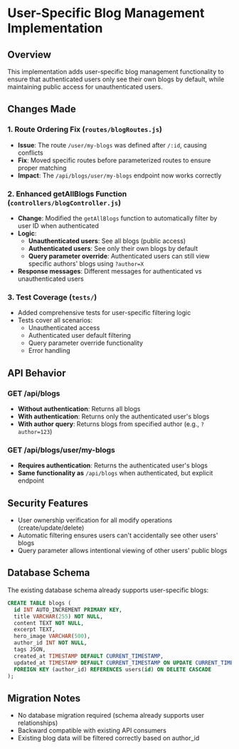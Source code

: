 # User-Specific Blog Management Implementation

## Overview
This implementation adds user-specific blog management functionality to ensure that authenticated users only see their own blogs by default, while maintaining public access for unauthenticated users.

## Changes Made

### 1. Route Ordering Fix (`routes/blogRoutes.js`)
- **Issue**: The route `/user/my-blogs` was defined after `/:id`, causing conflicts
- **Fix**: Moved specific routes before parameterized routes to ensure proper matching
- **Impact**: The `/api/blogs/user/my-blogs` endpoint now works correctly

### 2. Enhanced getAllBlogs Function (`controllers/blogController.js`)
- **Change**: Modified the `getAllBlogs` function to automatically filter by user ID when authenticated
- **Logic**:
  - **Unauthenticated users**: See all blogs (public access)
  - **Authenticated users**: See only their own blogs by default
  - **Query parameter override**: Authenticated users can still view specific authors' blogs using `?author=X`
- **Response messages**: Different messages for authenticated vs unauthenticated users

### 3. Test Coverage (`tests/`)
- Added comprehensive tests for user-specific filtering logic
- Tests cover all scenarios:
  - Unauthenticated access
  - Authenticated user default filtering
  - Query parameter override functionality
  - Error handling

## API Behavior

### GET /api/blogs
- **Without authentication**: Returns all blogs
- **With authentication**: Returns only the authenticated user's blogs
- **With author query**: Returns blogs from specified author (e.g., `?author=123`)

### GET /api/blogs/user/my-blogs
- **Requires authentication**: Returns the authenticated user's blogs
- **Same functionality as** `/api/blogs` when authenticated, but explicit endpoint

## Security Features
- User ownership verification for all modify operations (create/update/delete)
- Automatic filtering ensures users can't accidentally see other users' blogs
- Query parameter allows intentional viewing of other users' public blogs

## Database Schema
The existing database schema already supports user-specific blogs:
```sql
CREATE TABLE blogs (
  id INT AUTO_INCREMENT PRIMARY KEY,
  title VARCHAR(255) NOT NULL,
  content TEXT NOT NULL,
  excerpt TEXT,
  hero_image VARCHAR(500),
  author_id INT NOT NULL,
  tags JSON,
  created_at TIMESTAMP DEFAULT CURRENT_TIMESTAMP,
  updated_at TIMESTAMP DEFAULT CURRENT_TIMESTAMP ON UPDATE CURRENT_TIMESTAMP,
  FOREIGN KEY (author_id) REFERENCES users(id) ON DELETE CASCADE
);
```

## Migration Notes
- No database migration required (schema already supports user relationships)
- Backward compatible with existing API consumers
- Existing blog data will be filtered correctly based on author_id
